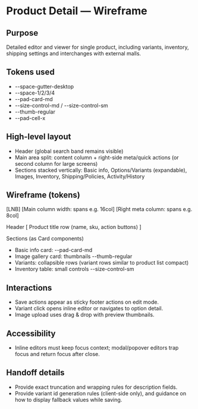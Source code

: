 Product Detail — Wireframe
==========================

Purpose
-------
Detailed editor and viewer for single product, including variants, inventory, shipping settings and interchanges with external malls.

Tokens used
-----------
- --space-gutter-desktop
- --space-1/2/3/4
- --pad-card-md
- --size-control-md / --size-control-sm
- --thumb-regular
- --pad-cell-x

High-level layout
-----------------
- Header (global search band remains visible)
- Main area split: content column + right-side meta/quick actions (or second column for large screens)
- Sections stacked vertically: Basic info, Options/Variants (expandable), Images, Inventory, Shipping/Policies, Activity/History

Wireframe (tokens)
-------------------
[LNB] [Main column width: spans e.g. 16col] [Right meta column: spans e.g. 8col]

Header
[ Product title row (name, sku, action buttons) ]

Sections (as Card components)
- Basic info card: --pad-card-md
- Image gallery card: thumbnails --thumb-regular
- Variants: collapsible rows (variant rows similar to product list compact)
- Inventory table: small controls --size-control-sm

Interactions
------------
- Save actions appear as sticky footer actions on edit mode.
- Variant click opens inline editor or navigates to option detail.
- Image upload uses drag & drop with preview thumbnails.

Accessibility
-------------
- Inline editors must keep focus context; modal/popover editors trap focus and return focus after close.

Handoff details
---------------
- Provide exact truncation and wrapping rules for description fields.
- Provide variant id generation rules (client-side only), and guidance on how to display fallback values while saving.
